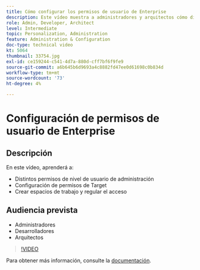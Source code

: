 ```yaml
---
title: Cómo configurar los permisos de usuario de Enterprise
description: Este vídeo muestra a administradores y arquitectos cómo diferenciar los permisos de administrador a nivel de usuario, configurar permisos de Target y crear espacios de trabajo y regular el acceso.
role: Admin, Developer, Architect
level: Intermediate
topic: Personalization, Administration
feature: Administration & Configuration
doc-type: technical video
kt: 5064
thumbnail: 33754.jpg
exl-id: ce159244-c541-4d7a-880d-cff7bf6f9fe9
source-git-commit: a6b645b6d9693a4c8882fd47ee0d61698c0b834d
workflow-type: tm+mt
source-wordcount: '73'
ht-degree: 4%

---
```


# Configuración de permisos de usuario de Enterprise

## Descripción

En este vídeo, aprenderá a:

* Distintos permisos de nivel de usuario de administración
* Configuración de permisos de Target
* Crear espacios de trabajo y regular el acceso

## Audiencia prevista

* Administradores
* Desarrolladores
* Arquitectos

>[!VIDEO](https://video.tv.adobe.com/v/33754/?quality=12)

Para obtener más información, consulte la [documentación](https://experienceleague.adobe.com/docs/target/using/administer/administrating-target.html?lang=en).
